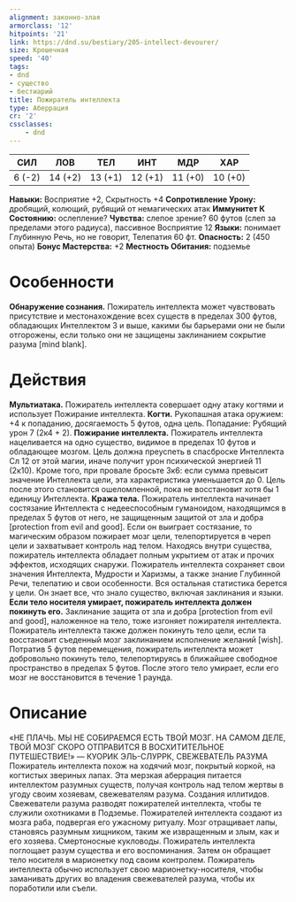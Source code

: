 ```yaml
---
alignment: законно-злая
armorclass: '12'
hitpoints: '21'
link: https://dnd.su/bestiary/205-intellect-devourer/
size: Крошечная
speed: '40'
tags:
- dnd
- существо
- бестиарий
title: Пожиратель интеллекта
type: Аберрация
cr: '2'
cssclasses:
    - dnd
---
```



| СИЛ | ЛОВ | ТЕЛ | ИНТ | МДР | ХАР |
|---|---|---|---|---|---|
| 6 (-2) | 14 (+2) | 13 (+1) | 12 (+1) | 11 (+0) | 10 (+0) |
**Навыки:** Восприятие +2, Скрытность +4
**Сопротивление Урону:** дробящий, колющий, рубящий от немагических атак
**Иммунитет К Состоянию:** ослепление?
**Чувства:** слепое зрение? 60 футов (слеп за пределами этого радиуса), пассивное Восприятие 12
**Языки:** понимает Глубинную Речь, но не говорит, Телепатия 60 фт.
**Опасность:** 2 (450 опыта)
**Бонус Мастерства:** +2
**Местность Обитания:** подземье


# Особенности
**Обнаружение сознания.** Пожиратель интеллекта может чувствовать присутствие и местонахождение всех существ в пределах 300 футов, обладающих Интеллектом 3 и выше, какими бы барьерами они не были отгорожены, если только они не защищены заклинанием сокрытие разума [mind blank].


# Действия
**Мультиатака.** Пожиратель интеллекта совершает одну атаку когтями и использует Пожирание интеллекта.
**Когти.** Рукопашная атака оружием: +4 к попаданию, досягаемость 5 футов, одна цель. Попадание: Рубящий урон 7 (2к4 + 2).
**Пожирание интеллекта.** Пожиратель интеллекта нацеливается на одно существо, видимое в пределах 10 футов и обладающее мозгом. Цель должна преуспеть в спасброске Интеллекта Сл 12 от этой магии, иначе получит урон психической энергией 11 (2к10). Кроме того, при провале бросьте 3к6: если сумма превысит значение Интеллекта цели, эта характеристика уменьшается до 0. Цель после этого становится ошеломленной, пока не восстановит хотя бы 1 единицу Интеллекта.
**Кража тела.** Пожиратель интеллекта начинает состязание Интеллекта с недееспособным гуманоидом, находящимся в пределах 5 футов от него, не защищенным защитой от зла и добра [protection from evil and good]. Если он выиграет состязание, то магическим образом пожирает мозг цели, телепортируется в череп цели и захватывает контроль над телом. Находясь внутри существа, пожиратель интеллекта обладает полным укрытием от атак и прочих эффектов, исходящих снаружи. Пожиратель интеллекта сохраняет свои значения Интеллекта, Мудрости и Харизмы, а также знание Глубинной Речи, телепатию и свои особенности. Вся остальная статистика берется у цели. Он знает все, что знало существо, включая заклинания и языки.
**Если тело носителя умирает, пожиратель интеллекта должен покинуть его.** Заклинание защита от зла и добра [protection from evil and good], наложенное на тело, тоже изгоняет пожирателя интеллекта. Пожиратель интеллекта также должен покинуть тело цели, если та восстановит съеденный мозг заклинанием исполнение желаний [wish]. Потратив 5 футов перемещения, пожиратель интеллекта может добровольно покинуть тело, телепортируясь в ближайшее свободное пространство в пределах 5 футов. После этого тело умирает, если его мозг не восстановится в течение 1 раунда.


# Описание
«НЕ ПЛАЧЬ. МЫ НЕ СОБИРАЕМСЯ ЕСТЬ ТВОЙ МОЗГ. НА САМОМ ДЕЛЕ, ТВОЙ МОЗГ СКОРО ОТПРАВИТСЯ В ВОСХИТИТЕЛЬНОЕ ПУТЕШЕСТВИЕ!» — КУОРИК ЭЛЬ-СЛУРРК, СВЕЖЕВАТЕЛЬ РАЗУМА Пожиратель интеллекта похож на ходячий мозг, покрытый коркой, на когтистых звериных лапах. Эта мерзкая аберрация питается интеллектом разумных существ, получая контроль над телом жертвы в угоду своим хозяевам, свежевателям разума. Создания иллитидов. Свежеватели разума разводят пожирателей интеллекта, чтобы те служили охотниками в Подземье. Пожирателей интеллекта создают из мозга раба, подвергая его ужасному ритуалу. Мозг отращивает лапы, становясь разумным хищником, таким же извращенным и злым, как и его хозяева. Смертоносные кукловоды. Пожиратель интеллекта поглощает разум существа и его воспоминания. Затем он обращает тело носителя в марионетку под своим контролем. Пожиратель интеллекта обычно использует свою марионетку-носителя, чтобы заманивать других во владения свежевателей разума, чтобы их поработили или съели.